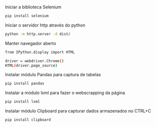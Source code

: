 Iniciar a biblioteca Selenium
```bash
pip install selenium
```

Iniciar o servidor http através do python
```bash
python -m http.server -d dist/
```

Manter navegador aberto
```bash
from IPython.display import HTML

driver = webdriver.Chrome()
HTML(driver.page_source)
```

Instalar módulo Pandas para captura de tabelas
```bash
pip install pandas
```

Instalar a módulo lxml para fazer o webscrapping da página
```bash
pip install lxml
```

Instalar módulo Clipboard para capturar dados armazenados no CTRL+C
```bash
pip install clipboard
```